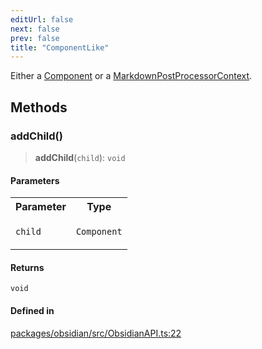 ```yaml
---
editUrl: false
next: false
prev: false
title: "ComponentLike"
---
```


Either a [Component](https://docs.obsidian.md/Reference/TypeScript+API/Component) or a [MarkdownPostProcessorContext](https://docs.obsidian.md/Reference/TypeScript+API/MarkdownPostProcessorContext).

## Methods

### addChild()

> **addChild**(`child`): `void`

#### Parameters

<table>
<tr>
<th>Parameter</th>
<th>Type</th>
</tr>
<tr>
<td>

`child`

</td>
<td>

`Component`

</td>
</tr>
</table>

#### Returns

`void`

#### Defined in

[packages/obsidian/src/ObsidianAPI.ts:22](https://github.com/mProjectsCode/obsidian-meta-bind-plugin/blob/6d84d4e1af13951a4f9f713d142b213b046a5a9e/packages/obsidian/src/ObsidianAPI.ts#L22)
